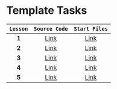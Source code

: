 # Template Tasks

| `Lesson` |                                      `Source Code`                                      |                                      `Start Files`                                      |
| :------: | :-------------------------------------------------------------------------------------: | :-------------------------------------------------------------------------------------: |
|  **1**   |  [Link](https://github.com/josserden/react-blended/tree/lesson-01/source-code/plan.md)  |  [Link](https://github.com/josserden/react-blended/blob/lesson-01/start-files/plan.md)  |
|  **2**   |  [Link](https://github.com/josserden/react-blended/blob/lesson-02/source-code/plan.md)  |  [Link](https://github.com/josserden/react-blended/blob/lesson-02/start-files/plan.md)  |
|  **3**   | [Link](https://github.com/josserden/react-blended/blob/lesson-03/source-code/Readme.md) | [Link](https://github.com/josserden/react-blended/blob/lesson-03/source-code/Readme.md) |
|  **4**   |  [Link](https://github.com/josserden/react-blended/blob/lesson-04/source-code/plan.md)  |  [Link](https://github.com/josserden/react-blended/blob/lesson-04/start-files/plan.md)  |
|  **5**   |  [Link](https://github.com/josserden/react-blended/blob/lesson-04/source-code/plan.md)  |  [Link](https://github.com/josserden/react-blended/blob/lesson-04/start-files/plan.md)  |
